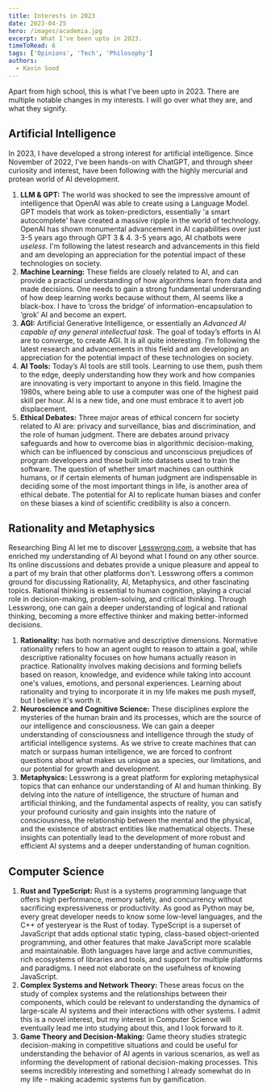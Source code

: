 ```yaml
---
title: Interests in 2023
date: 2023-04-25
hero: /images/academia.jpg
excerpt: What I've been upto in 2023.
timeToRead: 6
tags: ['Opinions', 'Tech', 'Philosophy']
authors:
  - Kavin Sood
---
```


Apart from high school, this is what I've been upto in 2023. There are multiple notable changes in my interests. I will go over what they are, and what they signify.

## Artificial Intelligence
In 2023, I have developed a strong interest for artificial intelligence. Since November of 2022, I've been hands-on with ChatGPT, and through sheer curiosity and interest, have been following with the highly mercurial and protean world of AI development.
1. **LLM & GPT:** The world was shocked to see the impressive amount of intelligence that OpenAI was able to create using a Language Model. GPT models that work as token-predictors, essentially 'a smart autocomplete' have created a massive ripple in the world of technology. OpenAI has shown monumental advancement in AI capabilities over just 3-5 years ago through GPT 3 & 4. 3-5 years ago, AI chatbots were _useless_. I'm following the latest research and advancements in this field and am developing an appreciation for the potential impact of these technologies on society.
2. **Machine Learning:** These fields are closely related to AI, and can provide a practical understanding of how algorithms learn from data and made decisions. One needs to gain a strong fundamental undersranding of how deep learning works because without them, AI seems like a black-box. I have to ‘cross the bridge’ of information-encapsulation to ‘grok’ AI and become an expert.
3. **AGI:** Artificial Generative Intelligence, or essentially an _Advanced AI capable of any general intellectual task_. The goal of today’s efforts in AI are to converge, to create AGI. It is all quite interesting. I'm following the latest research and advancements in this field and am developing an appreciation for the potential impact of these technologies on society.
4. **AI Tools:** Today’s AI tools are still tools. Learning to use them, push them to the edge, deeply understanding how they work and how companies are innovating is very important to anyone in this field. Imagine the 1980s, where being able to use a computer was one of the highest paid skill per hour. AI is a new tide, and one must embrace it to avert job displacement.
5. **Ethical Debates:** Three major areas of ethical concern for society related to AI are: privacy and surveillance, bias and discrimination, and the role of human judgment. There are debates around privacy safeguards and how to overcome bias in algorithmic decision-making, which can be influenced by conscious and unconscious prejudices of program developers and those built into datasets used to train the software. The question of whether smart machines can outthink humans, or if certain elements of human judgment are indispensable in deciding some of the most important things in life, is another area of ethical debate. The potential for AI to replicate human biases and confer on these biases a kind of scientific credibility is also a concern.

## Rationality and Metaphysics
Researching Bing AI let me to discover [Lesswrong.com](http://Lesswrong.com), a website that has enriched my understanding of AI beyond what I found on any other source. Its online discussions and debates provide a unique pleasure and appeal to a part of my brain that other platforms don't. Lesswrong offers a common ground for discussing Rationality, AI, Metaphysics, and other fascinating topics. Rational thinking is essential to human cognition, playing a crucial role in decision-making, problem-solving, and critical thinking. Through Lesswrong, one can gain a deeper understanding of logical and rational thinking, becoming a more effective thinker and making better-informed decisions.
1. **Rationality:** has both normative and descriptive dimensions. Normative rationality refers to how an agent ought to reason to attain a goal, while descriptive rationality focuses on how humans actually reason in practice. Rationality involves making decisions and forming beliefs based on reason, knowledge, and evidence while taking into account one's values, emotions, and personal experiences. Learning about rationality and trying to incorporate it in my life makes me push myself, but I believe it's worth it.
2. **Neuroscience and Cognitive Science:** These disciplines explore the mysteries of the human brain and its processes, which are the source of our intelligence and consciousness. We can gain a deeper understanding of consciousness and intelligence through the study of artificial intelligence systems. As we strive to create machines that can match or surpass human intelligence, we are forced to confront questions about what makes us unique as a species, our limitations, and our potential for growth and development.
3. **Metaphysics:** Lesswrong is a great platform for exploring metaphysical topics that can enhance our understanding of AI and human thinking. By delving into the nature of intelligence, the structure of human and artificial thinking, and the fundamental aspects of reality, you can satisfy your profound curiosity and gain insights into the nature of consciousness, the relationship between the mental and the physical, and the existence of abstract entities like mathematical objects. These insights can potentially lead to the development of more robust and efficient AI systems and a deeper understanding of human cognition.

## Computer Science
1. **Rust and TypeScript:** Rust is a systems programming language that offers high performance, memory safety, and concurrency without sacrificing expressiveness or productivity. As good as Python may be, every great developer needs to know some low-level languages, and the C++ of yesteryear is the Rust of today. TypeScript is a superset of JavaScript that adds optional static typing, class-based object-oriented programming, and other features that make JavaScript more scalable and maintainable. Both languages have large and active communities, rich ecosystems of libraries and tools, and support for multiple platforms and paradigms. I need not elaborate on the usefulness of knowing JavaScript.
2. **Complex Systems and Network Theory:** These areas focus on the study of complex systems and the relationships between their components, which could be relevant to understanding the dynamics of large-scale AI systems and their interactions with other systems. I admit this is a novel interest, but my interest in Computer Science will eventually lead me into studying about this, and I look forward to it.
3. **Game Theory and Decision-Making:** Game theory studies strategic decision-making in competitive situations and could be useful for understanding the behavior of AI agents in various scenarios, as well as informing the development of rational decision-making processes. This seems incredibly interesting and something I already somewhat do in my life - making academic systems fun by gamification.